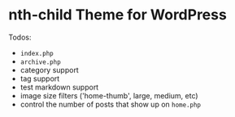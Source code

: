 # nth-child Theme for WordPress

Todos:

- `index.php`
- `archive.php`
- category support
- tag support
- test markdown support
- image size filters ('home-thumb', large, medium, etc)
- control the number of posts that show up on `home.php`